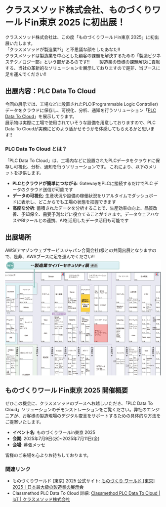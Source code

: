 # クラスメソッド株式会社、ものづくりワールドin東京 2025 に初出展！
クラスメソッド株式会社は、この度「ものづくりワールドin東京 2025」に初出展いたします。  
「クラスメソッドが製造業??」と不思議な顔をしたあなた!!  
クラスメソッドは製造業を中心とした顧客の課題を解決するための「製造ビジネステクノロジー部」という部があるのです!!　　
製造業の皆様の課題解決に貢献する、当社の革新的なソリューションを展示しておりますので是非、当ブースに足を運んでください!!

## 出展内容：PLC Data To Cloud 
今回の展示では、工場などに設置されたPLC(Programmable Logic Controller)データをクラウドに保存し、可視化、分析、通知を行うソリューション「[PLC Data To Cloud](https://classmethod.jp/services/iot/plc/)」を展示してります。  
展示物は実際に工場で使用されていそうな設備を用意しておりますので、PLC Data To Cloudが実務にどのよう活かせそうかを体感してもらえるかと思います!!

### PLC Data To Cloud とは？
「PLC Data To Cloud」は、工場内などに設置されたPLCデータをクラウドに保存し可視化、分析、通知を行うソリューションです。
これにより、以下のメリットを提供します。

* **PLCとクラウドが簡単につながる**: GatewayをPLCに接続するだけでPLC データのクラウド送信が可能です
* **データの可視化**: 生産状況や設備の稼働状況をリアルタイムでダッシュボードに表示し、どこからでも工場の状態を把握できます
* **高度な分析**: 蓄積されたデータを分析することで、生産効率の向上、品質改善、予知保全、需要予測などに役立てることができます。データウェアハウスやBIツールとの連携、AIを活用したデータ活用も可能です

## 出展場所
AWS(アマゾンウェブサービスジャパン合同会社)様との共同出展となりますので、是非、AWSブースに足を運んでください!!
![](./images/出展場所.png)


## ものづくりワールドin東京 2025 開催概要

ぜひこの機会に、クラスメソッドのブースへお越しいただき、「PLC Data To Cloud」ソリューションのデモンストレーションをご覧ください。弊社のエンジニアが、お客様の製造現場のデジタル変革をサポートするための具体的な方法をご提案いたします。

* **イベント名**: ものづくりワールin東京 2025
* **会期**: 2025年7月9日(水)~2025年7月11日(金)
* **会場**: 幕張メッセ

皆様のご来場を心よりお待ちしております。

### 関連リンク
* ものづくりワールド [東京] 2025 公式サイト: [ものづくり ワールド [東京] 2025｜日本最大級の製造業の展示会](https://www.manufacturing-world.jp/tokyo/ja-jp.html)
* Classmethod PLC Data To Cloud 詳細: [Classmethod PLC Data To Cloud | IoT | クラスメソッド株式会社](https://classmethod.jp/services/iot/plc/)